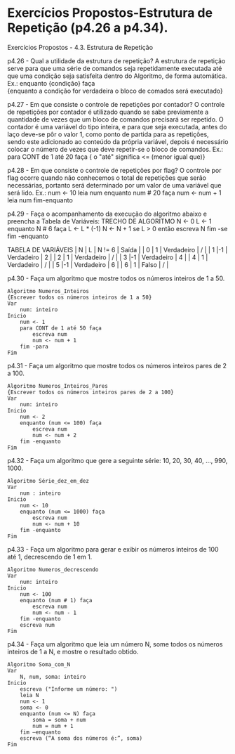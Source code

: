 # Exercícios Propostos-Estrutura de Repetição (p4.26 a p4.34).

Exercícios Propostos - 4.3. Estrutura de Repetição

p4.26 - Qual a utilidade da estrutura de repetição?
	A estrutura de repetição serve para que uma série de comandos seja repetidamente executada até que uma condição seja satisfeita dentro do Algoritmo, de forma automática.
		Ex.: enquanto {condição} faça    
{enquanto a condição for verdadeira o bloco de comados será executado}

p4.27 - Em que consiste o controle de repetições por contador?
	O controle de repetições por contador é utilizado quando se sabe previamente a quantidade de vezes que um bloco de comandos precisará ser repetido. O contador é uma variável do tipo inteira, e para que seja executada, antes do laço deve-se pôr o valor 1, como ponto de partida para as repetições, sendo este adicionado ao conteúdo da própria variável, depois é necessário colocar o número de vezes que deve repetir-se o bloco de comandos. 
		Ex.: para CONT de 1 até 20 faça 
{ o "até" significa <= (menor igual que)}

p4.28 - Em que consiste o controle de repetições por flag?
	O controle por flag ocorre quando não conhecemos o total de repetições que serão necessárias, portanto será determinado por um valor de uma variável que será lido.
		Ex.: num <- 10
			leia num
			enquanto num # 20 faça
				num <- num + 1
				leia num
			fim-enquanto

p4.29 - Faça o acompanhamento da execução do algoritmo abaixo e preencha a Tabela de Variáveis:
	TRECHO DE ALGORITMO
	N <- 0
	L <- 1
	enquanto N # 6 faça 
		L <- L * (-1)
		N <- N + 1 
		se L > 0
			então escreva N
		fim -se
	fim -enquanto 
	
	
TABELA DE VARIÁVEIS
	| N | L |   N != 6   | Saída | 
	| 0 | 1 | Verdadeiro |  / |
	| 1 |-1 | Verdadeiro |  2 |
	| 2 | 1 | Verdadeiro |  / |
	| 3 |-1 | Verdadeiro |  4 |
	| 4 | 1 | Verdadeiro | /  |
	| 5 |-1 | Verdadeiro | 6  |
	| 6 | 1 |   Falso    | /  |

p4.30 - Faça um algoritmo que mostre todos os números inteiros de 1 a 50.
	
	Algoritmo Numeros_Inteiros
	{Escrever todos os números inteiros de 1 a 50}
	Var
		num: inteiro 
	Inicio
		num <- 1
	 	para CONT de 1 até 50 faça
	 		escreva num
	 		num <- num + 1
		fim -para
	Fim

p4.31 - Faça um algoritmo que mostre todos os números inteiros pares de 2 a 100.

	Algoritmo Numeros_Inteiros_Pares
	{Escrever todos os números inteiros pares de 2 a 100}
	Var
		num: inteiro
	Inicio
		num <- 2
		enquanto (num <= 100) faça
			escreva num
			num <- num + 2
		fim -enquanto
	Fim

p4.32 - Faça um algoritmo que gere a seguinte série: 10, 20, 30, 40, ..., 990, 1000.

	Algoritmo Série_dez_em_dez
	Var
		num : inteiro
	Inicio
		num <- 10
		enquanto (num <= 1000) faça
			escreva num
			num <- num + 10
		fim -enquanto
	Fim

p4.33 - Faça um algoritmo para gerar e exibir os números inteiros de 100 até 1, decrescendo de 1 em 1.

	Algoritmo Numeros_decrescendo
	Var
		num: inteiro
	Inicio
		num <- 100
		enquanto (num # 1) faça 
			escreva num
			num <- num - 1
		fim -enquanto
		escreva num
	Fim

p4.34 - Faça um algoritmo que leia um número N, some todos os números inteiros de 1 a N, e mostre o resultado obtido.

	Algoritmo Soma_com_N
	Var
		N, num, soma: inteiro
	Inicio
		escreva ("Informe um número: ")
		leia N 
		num <- 1
		soma <- 0
		enquanto (num <= N) faça
			soma = soma + num
			num = num + 1
		fim –enquanto
		escreva (“A soma dos números é:”, soma)
	Fim
